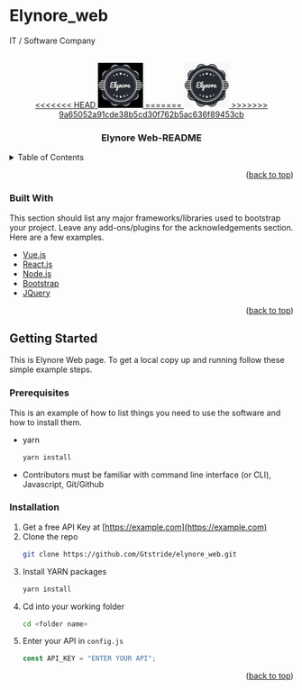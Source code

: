 # Elynore_web

IT / Software Company

<br />
<div align="center">
  <a href="https://github.com/Gtstride/elynore_web/edit/main/README.md">
<<<<<<< HEAD
    <img src="image/logo.jfif" alt="Logo" width="80" height="80">
=======
    <img src="image/logo.jpeg" alt="Logo" width="80" height="80">
>>>>>>> 9a65052a91cde38b5cd30f762b5ac636f89453cb
  </a>
</div>

  <h3 align="center">Elynore Web-README</h3>
  
<details>
  <summary>Table of Contents</summary>
  <ol>
    <li>
      <a href="#about-the-project">About The Project</a>
      <ul>
        <li><a href="#built-with">Built With</a></li>
      </ul>
    </li>
    <li>
      <a href="#getting-started">Getting Started</a>
      <ul>
        <li><a href="#prerequisites">Prerequisites</a></li>
        <li><a href="#installation">Installation</a></li>
      </ul>
    </li>
    <li><a href="#usage">Usage</a></li>
    <li><a href="#roadmap">Roadmap</a></li>
  </ol>
</details>

<p align="right">(<a href="#top">back to top</a>)</p>

### Built With

This section should list any major frameworks/libraries used to bootstrap your project. Leave any add-ons/plugins for the acknowledgements section. Here are a few examples.

- [Vue.js](https://vuejs.org/)
- [React.js](https://reactjs.org/)
- [Node.js](https://nodejs.org/)
- [Bootstrap](https://getbootstrap.com)
- [JQuery](https://jquery.com)

<p align="right">(<a href="#top">back to top</a>)</p>

## Getting Started

This is Elynore Web page.
To get a local copy up and running follow these simple example steps.

### Prerequisites

This is an example of how to list things you need to use the software and how to install them.

- yarn

  ```sh
  yarn install
  ```

- Contributors must be familiar with command line interface (or CLI), Javascript, Git/Github

### Installation

1. Get a free API Key at [https://example.com](https://example.com)
2. Clone the repo
   ```sh
   git clone https://github.com/Gtstride/elynore_web.git
   ```
3. Install YARN packages
   ```sh
   yarn install
   ```
4. Cd into your working folder
   ```sh
   cd <folder name>
   ```
5. Enter your API in `config.js`
   ```js
   const API_KEY = "ENTER YOUR API";
   ```

<p align="right">(<a href="#top">back to top</a>)</p>
